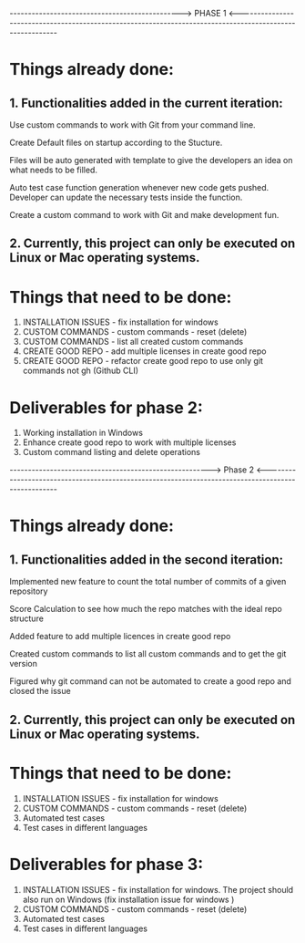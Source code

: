 
----------------------------------------------->   PHASE 1  <----------------------------------------------------------------------------------------------------------

# Things already done:
## 1. Functionalities added in the current iteration:
Use custom commands to work with Git from your command line.

Create Default files on startup according to the Stucture.

Files will be auto generated with template to give the developers an idea on what needs to be filled.

Auto test case function generation whenever new code gets pushed. Developer can update the necessary tests inside the function.

Create a custom command to work with Git and make development fun.
	
## 2. Currently, this project can only be executed on Linux or Mac operating systems.     

# Things that need to be done:
1. INSTALLATION ISSUES - fix installation for windows
2. CUSTOM COMMANDS - custom commands - reset (delete)
3. CUSTOM COMMANDS - list all created custom commands
4. CREATE GOOD REPO - add multiple licenses in create good repo
5. CREATE GOOD REPO - refactor create good repo to use only git commands not gh (Github CLI)

# Deliverables for phase 2:
1. Working installation in Windows
2. Enhance create good repo to work with multiple licenses
3. Custom command listing and delete operations


-------------------------------------------------------> Phase 2 <---------------------------------------------------------------------------------------------------

# Things already done:
## 1. Functionalities added in the second iteration:

Implemented new feature to count the total number of commits of a given repository

Score Calculation to see how much the repo matches with the ideal repo structure

Added feature to add multiple licences in create good repo 
 
Created custom commands to list all custom commands and to get the git version

Figured why git command can not be automated to create a good repo and closed the issue
	
## 2. Currently, this project can only be executed on Linux or Mac operating systems.     

# Things that need to be done:
1. INSTALLATION ISSUES - fix installation for windows
2. CUSTOM COMMANDS - custom commands - reset (delete)
3. Automated test cases
4. Test cases in different languages 


# Deliverables for phase 3:
1. INSTALLATION ISSUES - fix installation for windows. The project should also run on Windows (fix installation issue for windows )
3. CUSTOM COMMANDS - custom commands - reset (delete)
4. Automated test cases
5. Test cases in different languages 
